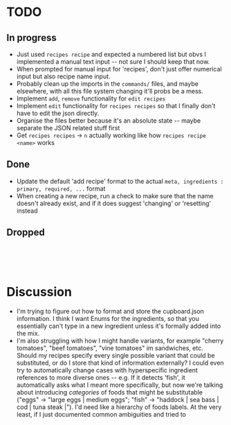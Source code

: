 # TODO
## In progress
- Just used `recipes recipe` and expected a numbered list but obvs I implemented a manual text input -- not sure I should keep that now.
- When prompted for manual input for 'recipes', don't just offer numerical input but also recipe name input.
- Probably clean up the imports in the `commands/` files, and maybe elsewhere, with all this file system changing it'll probs be a mess.
- Implement `add`, `remove` functionality for `edit recipes`
- Implement `edit` functionality for `recipes recipes` so that I finally don't have to edit the json directly. 
- Organise the files better because it's an absolute state -- maybe separate the JSON related stuff first
- Get `recipes recipes` -> `n` actually working like how `recipes recipe <name>` works
## Done
- Update the default 'add recipe' format to the actual `meta, ingredients : primary, required, ...` format
- When creating a new recipe, run a check to make sure that the name doesn't already exist, and if it does suggest 'changing' or 'resetting' instead

## Dropped


<br>
<br>
<br>

# Discussion
- I'm trying to figure out how to format and store the cupboard.json information. I think I want Enums for the ingredients, so that you essentially can't type in a new ingredient unless it's formally added into the mix.
- I'm also struggling with how I might handle variants, for example "cherry tomatoes", "beef tomatoes", "vine tomatoes" im sandwiches, etc. Should my recipes specify every single possible variant that could be substituted, or do I store that kind of information externally? I could even try to automatically change cases with hyperspecific ingredient references to more diverse ones -- e.g. If it detects 'fish', it automatically asks what I meant more specifically, but now we're talking about introducing *categories* of foods that might be substitutable ("eggs" -> "large eggs | medium eggs"; "fish" -> "haddock | sea bass | cod | tuna steak |"). I'd need like a hierarchy of foods labels. At the very least, if I just documented common ambiguities and tried to 
